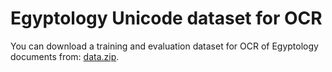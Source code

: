 # Egyptology Unicode dataset for OCR
You can download a training and evaluation dataset for OCR of Egyptology documents from: [data.zip](https://duckduckgo.com](https://sadatadump.blob.core.windows.net/egy-ocr-data/data.zip?sp=r&st=2023-11-16T12:31:10Z&se=2024-11-16T20:31:10Z&spr=https&sv=2022-11-02&sr=b&sig=GEcVN1dpGWRVjJOif12uUHkLVuAsTHi1A5TNgw8iP4k%3D)https://sadatadump.blob.core.windows.net/egy-ocr-data/data.zip?sp=r&st=2023-11-16T12:31:10Z&se=2024-11-16T20:31:10Z&spr=https&sv=2022-11-02&sr=b&sig=GEcVN1dpGWRVjJOif12uUHkLVuAsTHi1A5TNgw8iP4k%3D).
